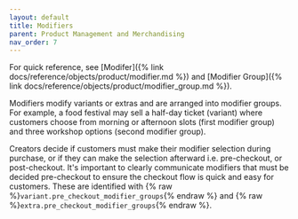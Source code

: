 ```yaml
---
layout: default
title: Modifiers
parent: Product Management and Merchandising
nav_order: 7
---
```


For quick reference, see [Modifer]({% link docs/reference/objects/product/modifier.md %}) and [Modifier Group]({% link docs/reference/objects/product/modifier_group.md %}).

Modifiers modify variants or extras and are arranged into modifier groups. For example, a food festival may sell a half-day ticket (variant) where customers choose from morning or afternoon slots (first modifier group) and three workshop options (second modifier group). 

Creators decide if customers must make their modifier selection during purchase, or if they can make the selection afterward i.e. pre-checkout, or post-checkout. It's important to clearly communicate modifiers that must be decided pre-checkout to ensure the checkout flow is quick and easy for customers. These are identified with {% raw %}`variant.pre_checkout_modifier_groups`{% endraw %} and {% raw %}`extra.pre_checkout_modifier_groups`{% endraw %}.
